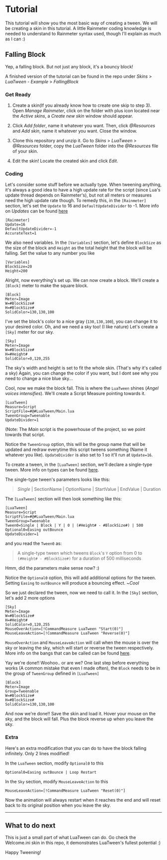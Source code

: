 # Tutorial
This tutorial will show you the most basic way of creating a tween. We will be creating a skin in this tutorial. A little Rainmeter coding knowledge is needed to understand to Rainmeter syntax used, though I'll explain as much as I can :)

## Falling Block 
Yep, a falling block. But not just any block, it's a bouncy block!

A finished version of the tutorial can be found in the repo under *Skins* > *LuaTween - Example* > *FallingBlock*

### Get Ready
1. Create a skin(If you already know how to create one skip to step 3). Open *Manage Rainmeter*, click on the folder with plus icon located near the *Active skins*, a *Create new skin* window should appear.

2. Click *Add folder*, name it whatever you want. Then, click *@Resources* and *Add skin*, name it whatever you want. Close the window.

3. Clone this repository and unzip it. Go to *Skins* > *LuaTween* > *@Resources* folder, copy the *LuaTween* folder into the *@Resources* file of your skin.

4. Edit the skin! Locate the created skin and click *Edit*.

### Coding
Let's consider some stuff before we actually type. When tweening anything, it's always a good idea to have a high update rate for the script (since Lua's update thread depends on Rainmeter's), but not all meters or measures need the high update rate though. To remedy this, in the `[Rainmeter]` section, let's set the `Update` to 16 and `DefaultUpdateDivider` to -1. More info on *Updates* can be found [here](https://docs.rainmeter.net/manual/skins/rainmeter-section/)

~~~~
[Rainmeter]
Update=16
DefaultUpdateDivider=-1
AccurateText=1
~~~~

We also need variables. In the `[Variables]` section, let's define `BlockSize` as the size of the block and `Height` as the total height that the block will be falling. Set the value to any number you like

~~~~
[Variables]
BlockSize=20
Height=200
~~~~

Alright, now everything's set up. We can now create a block. We'll create a `[Block]` meter to make the square block.

~~~~
[Block]
Meter=Image
W=#BlockSize#
H=#BlockSize#
SolidColor=130,130,100
~~~~

I've set the block's color to a nice gray (`130,130,100`), you can change it to your desired color. Oh, and we need a sky too! (I like nature) Let's create a `[Sky]` meter for our sky.

~~~~
[Sky]
Meter=Image
W=#BlockSize#
H=#Height#
SolidColor=0,120,255
~~~~

The sky's width and height is set to fit the whole skin. (That's why it's called a sky) Again, you can change the color if you want, but I dont see why you need to change a nice blue sky...

Cool, now we make the block fall. This is where the `LuaTween` shines (*Angel voices intensifies*). We'll create a Script Measure pointing towards it.

~~~~
[LuaTween]
Measure=Script
ScriptFile=#@#LuaTween/Main.lua
TweenGroup=Tweenable
UpdateDivider=1
~~~~

(Note: The *Main* script is the powerhouse of the project, so we point towards that script. 

Notice the `TweenGroup` option, this will be the group name that will be updated and redraw everytime this script tweens something (Name it whatever you like). `UpdateDivider` is also set to 1 so it'll run at `Update=16`.

To create a tween, in the `[LuaTween]` section, we'll declare a single-type tween. More info on types can be found [here](https://github.com/BjornLuG/LuaTween-for-Rainmeter/blob/master/Syntax.md).

The single-type tween's parameters looks like this:
> *Single* | SectionName | OptionName | StartValue | EndValue | Duration

The `[LuaTween]` section will then look something like this:
~~~~
[LuaTween]
Measure=Script
ScriptFile=#@#LuaTween/Main.lua
TweenGroup=Tweenable
Tween0=Single | Block | Y | 0 | (#Height# - #BlockSize#) | 500
Optional0=Easing outBounce
UpdateDivider=1
~~~~

and you read the `Tween0` as:
> A single-type tween which tweens `Block`'s `Y` option from 0 to `(#Height# - #BlockSize#)` for a duration of 500 milliseconds

Hmm, did the parameters make sense now? :)

Notice the `Optional0` option, this will add additional options for the tween. Setting `Easing` to `outBounce` will produce a bouncing effect. ~*Cool*

So we just declared the tween, now we need to call it. In the `[Sky]` section, let's add 2 more options

~~~~
[Sky]
Meter=Image
W=#BlockSize#
H=#Height#
SolidColor=0,120,255
MouseOverAction=[!CommandMeasure LuaTween "Start(0)"]
MouseLeaveAction=[!CommandMeasure LuaTween "Reverse(0)"]
~~~~

`MouseOverAction` and `MouseLeaveAction` will call when the mouse is over the sky or leaving the sky, which will start or reverse the tween respectively. More info on the bangs that can be called can be found [here](https://github.com/BjornLuG/LuaTween-for-Rainmeter/blob/master/Syntax.md).

Yay we're done!! Woohoo.. or are we? One last step before everything works (A common mistake that even I made often), the `Block` needs to be in the group of `TweenGroup` defined in `[LuaTween]`

~~~~
[Block]
Meter=Image
Group=Tweenable
W=#BlockSize#
H=#BlockSize#
SolidColor=130,130,100
~~~~

And now we're done!! Save the skin and load it. Hover your mouse on the sky, and the block will fall. Plus the block reverse up when you leave the sky.



### Extra
Here's an extra modification that you can do to have the block falling infinitely. 
Only 2 lines modified!

In the `LuaTween` section, modify `Optional0` to this
~~~~
Optional0=Easing outBounce | Loop Restart
~~~~

In the `Sky` section, modify `MouseLeaveAction` to this
~~~~
MouseLeaveAction=[!CommandMeasure LuaTween "Reset(0)"]
~~~~

Now the animation will always restart when it reaches the end and will reset back to its original position when you leave the sky.


---



## What to do next
This is just a small part of what LuaTween can do. Go check the Welcome.ini skin in this repo, it demonstrates LuaTween's fullest potential :)

Happy Tweening!
